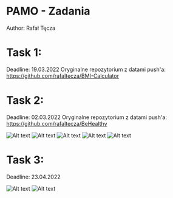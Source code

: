 # PAMO - Zadania
Author: Rafał Tęcza

# Task 1:

Deadline: 19.03.2022
Oryginalne repozytorium z datami push'a:
https://github.com/rafaltecza/BMI-Calculator

# Task 2:
Deadline: 02.03.2022
Oryginalne repozytorium z datami push'a:
https://github.com/rafaltecza/BeHealthy

![Alt text](https://i.imgur.com/zT5UTBO.png "Task2_1")
![Alt text](https://i.imgur.com/NME9W9n.png "Task2_2")
![Alt text](https://i.imgur.com/NPXmw4X.png "Task2_3")
![Alt text](https://i.imgur.com/EldzTNy.png "Task2_4")
![Alt text](https://i.imgur.com/zuPcPjA.png "Task2_5")

# Task 3:
Deadline: 23.04.2022

![Alt text](https://i.imgur.com/vTSGPrm.png "Task3_1")
![Alt text](https://i.imgur.com/XoKREbq.png "Task3_2")
